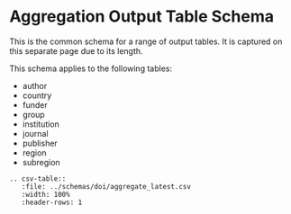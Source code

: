 # Aggregation Output Table Schema

This is the common schema for a range of output tables. It is captured on this separate page due to its length.

This schema applies to the following tables:
- author
- country
- funder
- group
- institution
- journal
- publisher
- region
- subregion

``` eval_rst
.. csv-table::
   :file: ../schemas/doi/aggregate_latest.csv
   :width: 100%
   :header-rows: 1
```